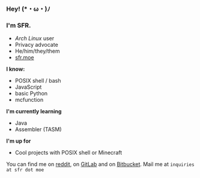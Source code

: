 ### Hey! (*・ω・)ﾉ 
### I'm SFR.
- *Arch Linux* user
- Privacy advocate
- He/him/they/them
- [sfr.moe](https://sfr.moe)

**I know:**
- POSIX shell / bash
- JavaScript
- basic Python
- mcfunction

**I'm currently learning**
- Java
- Assembler (TASM)

**I'm up for**
- Cool projects with POSIX shell or Minecraft

You can find me on [reddit](https://old.reddit.com/u/sfrvtma), on [GitLab](https://gitlab.com/SFR-git) and on [Bitbucket](https://bitbucket.org/SFR-git).
Mail me at `inquiries at sfr dot moe`
